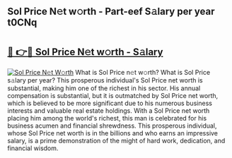 ## Sol Price N𝚎t w𝚘rth - Part-eef S𝚊lary per year t0CNq

# <h2><a href="http://gc4fxq.nevu.top/?p=Sol+Price">🔗 👉🔴 Sol Price N𝚎t w𝚘rth - S𝚊lary</a></h2>

[![Sol Price N𝚎t W𝚘rth](https://i.imgur.com/Oavwk0R.jpeg)](http://gc4fxq.nevu.top/?p=Sol+Price)
What is Sol Price n𝚎t w𝚘rth? What is Sol Price s𝚊lary per year?
This prosperous individual's Sol Price net worth is substantial, making him one of the richest in his sector. His annual compensation is substantial, but it is outmatched by Sol Price net worth, which is believed to be more significant due to his numerous business interests and valuable real estate holdings. With a Sol Price net worth placing him among the world's richest, this man is celebrated for his business acumen and financial shrewdness. This prosperous individual, whose Sol Price net worth is in the billions and who earns an impressive salary, is a prime demonstration of the might of hard work, dedication, and financial wisdom.

